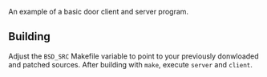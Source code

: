 An example of a basic door client and server program.

## Building
Adjust the `BSD_SRC` Makefile variable to point to your previously donwloaded and patched sources.
After building with `make`, execute `server` and `client`.

